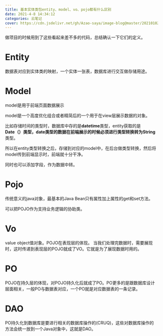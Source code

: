 ```yaml
---
title: 基本实体类包entity、model、vo、pojo都有什么区别
date: 2021-4-8 14:34:12 
categories: 云笔记
cover: https://cdn.jsdelivr.net/gh/Azao-saya/image-blog@master/20210102/n.4nw88iqoshi0.jpg
---
```


 做项目的时候用到了这些看起来差不多的代码，总结确认一下它们的定义。

# Entity

数据表对应到实体类的映射，一个实体一张表，数据库进行交互做存储用途。

# Model

model是用于前端页面数据展示

model是一个高度优化组合或者精简后的一个用于在view层展示数据的对象。

比如存储时间的类型时，数据库中存的是**datetime**类型，entity获取的是**Date（）**类型，date类型的数据在前端展示的时候必须进行类型转换转为**String**类型。

所以在entity类型转换之后，存储到对应的model中，在后台做类型转换，然后将model传到前端显示时，前端就十分干净。

同时也可以添加字段，作为数据中转。

# Pojo

传统意义的java对象，最基本的Java Bean只有属性加上属性的get和set方法。

可以把POJO作为支持业务逻辑的协助类。

# Vo

value object值对象。POJO在表现层的体现。 当我们处理完数据时，需要展现时，这时传递到表现层的POJO就成了VO。它就是为了展现数据时用的。

# PO

POJO在持久层的体现，对POJO持久化后就成了PO。PO更多的是跟数据库设计层面相关，一般PO与数据表对应，一个PO就是对应数据表的一条记录。

# DAO

PO持久化到数据库是要进行相关的数据库操作的(CRUQ)，这些对数据库操作的方法会统一放到一个Java对象中，这就是DAO。


